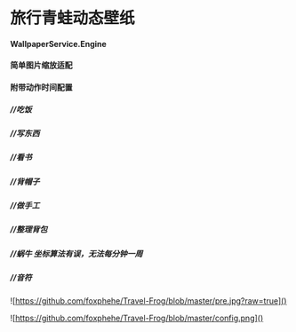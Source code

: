 # 旅行青蛙动态壁纸

#### WallpaperService.Engine

#### 简单图片缩放适配

#### 附带动作时间配置

##### //吃饭

##### //写东西

##### //看书

##### //背帽子

##### //做手工

##### //整理背包

##### //蜗牛 坐标算法有误，无法每分钟一周

##### //音符

![https://github.com/foxphehe/Travel-Frog/blob/master/pre.jpg?raw=true]()

![https://github.com/foxphehe/Travel-Frog/blob/master/config.png]()

